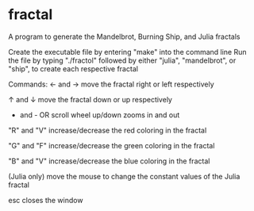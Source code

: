 # fractal
A program to generate the Mandelbrot, Burning Ship, and Julia fractals

Create the executable file by entering "make" into the command line
Run the file by typing "./fractol" followed by either "julia", "mandelbrot", or "ship", to create each respective fractal

Commands:
← and → move the fractal right or left respectively

↑ and ↓ move the fractal down or up respectively

+ and - OR scroll wheel up/down zooms in and out

"R" and "V" increase/decrease the red coloring in the fractal

"G" and "F" increase/decrease the green coloring in the fractal

"B" and "V" increase/decrease the blue coloring in the fractal

(Julia only) move the mouse to change the constant values of the Julia fractal

esc closes the window
